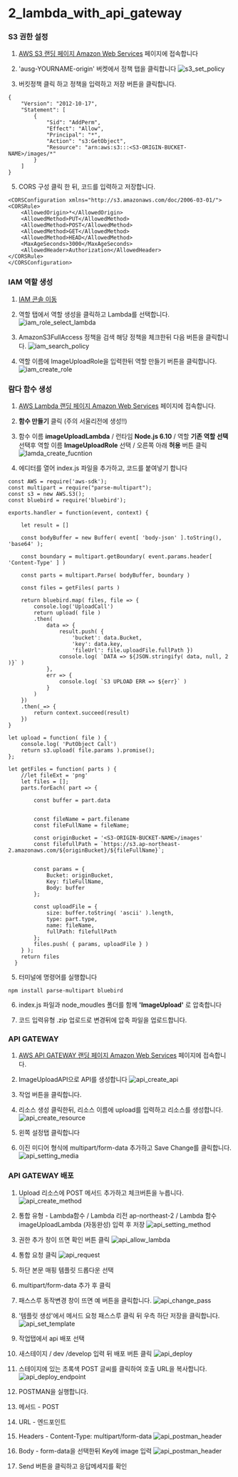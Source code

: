 # 2_lambda_with_api_gateway


### S3 권한 설정
1. [AWS S3 랜딩 페이지 Amazon Web Services](https://s3.console.aws.amazon.com/s3/home?region=ap-northeast-2) 페이지에 접속합니다

2. 'ausg-YOURNAME-origin' 버켓에서 정책 탭을 클릭합니다
![s3_set_policy](./images/s3_set_policy.png)

3. 버킷정책 클릭 하고 정책을 입력하고 저장 버튼을 클릭합니다.
```
{
    "Version": "2012-10-17",
    "Statement": [
        {
            "Sid": "AddPerm",
            "Effect": "Allow",
            "Principal": "*",
            "Action": "s3:GetObject",
            "Resource": "arn:aws:s3:::<S3-ORIGIN-BUCKET-NAME>/images/*"
        }
    ]
}
```

5. CORS 구성 클릭 한 뒤, 코드를 입력하고 저장합니다.
```
<CORSConfiguration xmlns="http://s3.amazonaws.com/doc/2006-03-01/">
<CORSRule>
    <AllowedOrigin>*</AllowedOrigin>
    <AllowedMethod>PUT</AllowedMethod>
    <AllowedMethod>POST</AllowedMethod>
    <AllowedMethod>GET</AllowedMethod>
    <AllowedMethod>HEAD</AllowedMethod>
    <MaxAgeSeconds>3000</MaxAgeSeconds>
    <AllowedHeader>Authorization</AllowedHeader>
</CORSRule>
</CORSConfiguration>
```

### IAM 역할 생성
1. [IAM 콘솔 이동](https://console.aws.amazon.com/iam/home?region=ap-northeast-2#/home)

2. 역할 탭에서 역할 생성을 클릭하고 Lambda를 선택합니다.
![iam_role_select_lambda](./images/iam_role_select_lambda.png)

3. AmazonS3FullAccess 정책을 검색 해당 정책을 체크한뒤 다음 버튼을 클릭합니다.
![iam_search_policy](./images/iam_search_policy.png)

4. 역할 이름에 ImageUploadRole을 입력한뒤 역할 만들기 버튼을 클릭합니다.
![iam_create_role](./images/iam_create_role.png)



### 람다 함수 생성

1. [AWS Lambda 랜딩 페이지 Amazon Web Services](https://ap-northeast-2.console.aws.amazon.com/lambda/home?region=ap-northeast-2) 페이지에 접속합니다.
2. **함수 만들기** 클릭 (주의 서울리전에 생성!!)
3. 함수 이름 **imageUploadLambda** / 런타임 **Node.js 6.10** / 역할 **기존 역할 선택** 선택후 역할 이름 **ImageUploadRole** 선택 / 오른쪽 아래 **허용** 버튼 클릭
![lamda_create_fucntion](./images/lambda_create_function.png)

4. 에디터를 열어 index.js 파일을 추가하고, 코드를 붙여넣기 합니다

```
const AWS = require('aws-sdk');
const multipart = require("parse-multipart");
const s3 = new AWS.S3();
const bluebird = require('bluebird');

exports.handler = function(event, context) {

    let result = []

    const bodyBuffer = new Buffer( event[ 'body-json' ].toString(), 'base64' );

    const boundary = multipart.getBoundary( event.params.header[ 'Content-Type' ] )

    const parts = multipart.Parse( bodyBuffer, boundary )

    const files = getFiles( parts )

    return bluebird.map( files, file => {
        console.log('UploadCall')
        return upload( file )
        .then(
            data => {
                result.push( {
                    'bucket': data.Bucket,
                    'key': data.key,
                    'fileUrl': file.uploadFile.fullPath })
                console.log( `DATA => ${JSON.stringify( data, null, 2 )}` )
            },
            err => {
                console.log( `S3 UPLOAD ERR => ${err}` )
            }
        )
    })
    .then(_=> {
        return context.succeed(result)
    })
}

let upload = function( file ) {
    console.log( 'PutObject Call')
    return s3.upload( file.params ).promise();
};

let getFiles = function( parts ) {
    //let fileExt = 'png'
    let files = [];
    parts.forEach( part => {

        const buffer = part.data


        const fileName = part.filename
        const fileFullName = fileName;

        const originBucket = '<S3-ORIGIN-BUCKET-NAME>/images'
        const filefullPath = `https://s3.ap-northeast-2.amazonaws.com/${originBucket}/${fileFullName}`;


        const params = {
            Bucket: originBucket,
            Key: fileFullName,
            Body: buffer
        };

        const uploadFile = {
            size: buffer.toString( 'ascii' ).length,
            type: part.type,
            name: fileName,
            fullPath: filefullPath
        };
        files.push( { params, uploadFile } )
    } );
    return files
  }
```


5. 터미널에 명령어를 실행합니다

```
npm install parse-multipart bluebird
```

6. index.js 파일과 node_moudles 폴더를 함께 **'ImageUpload'** 로 압축합니다

7. 코드 입력유형 .zip 업로드로 변경뒤에 압축 파일을 업로드합니다.

### API GATEWAY

1. [AWS API GATEWAY 랜딩 페이지 Amazon Web Services](https://ap-northeast-2.console.aws.amazon.com/apigateway/home?region=ap-northeast-2#/welcome) 페이지에 접속합니다.

2. ImageUploadAPI으로 API를 생성합니다
![api_create_api](./images/api_create_api.png)

3. 작업 버튼을 클릭합니다.

4. 리소스 생성 클릭한뒤, 리소스 이름에 upload를 입력하고 리소스를 생성합니다.
![api_create_resource](./images/api_create_resource.png)

6. 왼쪽 설정탭 클릭합니다

7. 이진 미디어 형식에 multipart/form-data 추가하고 Save Change를 클릭합니다.
![api_setting_media](./images/api_setting_media.png)


### API GATEWAY 배포
1. Upload 리소스에 POST 메서드 추가하고 체크버튼을 누릅니다.
![api_create_method](./images/api_create_method.png)

2. 통합 유형 - Lambda함수 / Lambda 리전 ap-northeast-2 / Lambda 함수 imageUploadLambda (자동완성) 입력 후 저장
![api_setting_method](./images/api_setting_method.png)

3. 권한 추가 창이 뜨면 확인 버튼 클릭
![api_allow_lambda](./images/api_allow_lambda.png)

5. 통합 요청 클릭
![api_request](./images/api_request.png)

6. 하단 본문 매핑 템플릿 드롭다운 선택

7. multipart/form-data 추가 후 클릭

8. 패스스루 동작변경 창이 뜨면 예 버튼을 클릭합니다.
![api_change_pass](./images/api_change_pass.png)

9. '템플릿 생성'에서 메서드 요청 패스스루 클릭 뒤 우측 하단 저장을 클릭합니다.
![api_set_template](./images/api_set_template.png)

10. 작업탭에서 api 배포 선택

11. 새스테이지 / dev /develop 입력 뒤 배포 버튼 클릭
![api_deploy](./images/api_deploy.png)

11. 스테이지에 있는 초록색 POST 글씨를 클릭하여 호출 URL을 복사합니다.
![api_deploy_endpoint](./images/api_deploy_endpoint.png)

12. POSTMAN을 실행합니다.

13. 메서드 - POST
14. URL - 엔드포인트
15. Headers - Content-Type: multipart/form-data
![api_postman_header](./images/api_postman_header.png)
16. Body - form-data을 선택한뒤 Key에 image 입력
![api_postman_header](./images/api_postman_body.png)

17. Send 버튼을 클릭하고 응답메세지를 확인
